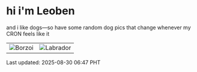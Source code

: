 # hi i'm Leoben

and i like dogs—so have some random dog pics that change whenever my CRON feels like it

|  |  |
|--------|----------|
| ![Borzoi](https://random-dog-vercel.vercel.app/api/random-borzoi?v=1756507638) | ![Labrador](https://random-dog-vercel.vercel.app/api/random-labrador?v=1756507638) |

Last updated: 2025-08-30 06:47 PHT
